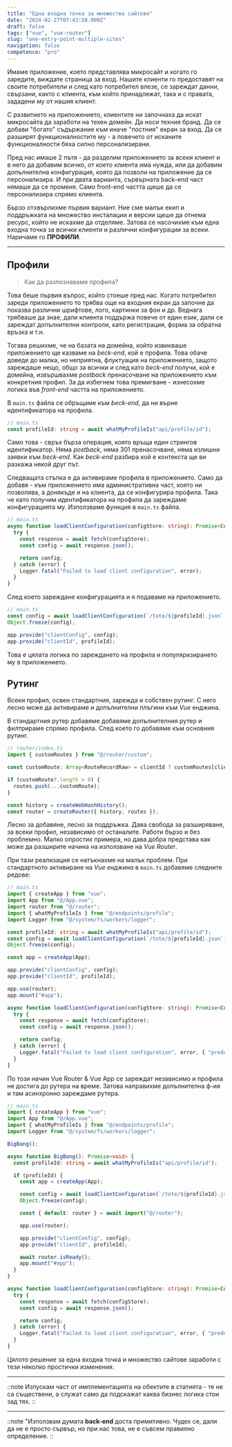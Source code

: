 ```yaml
---
title: "Една входна точка за множество сайтове"
date: "2024-02-27T07:43:58.000Z"
draft: false
tags: ["vue", "vue-router"]
slug: "one-entry-point-multiple-sites"
navigation: false
competence: "pro"
---
```


Имаме приложение, което представлява микросайт и когато го заредите, виждате страница за вход. Нашите клиенти го предоставят на своите потребители и след като потребител влезе, се зареждат данни, свързани, както с клиента, към който принадлежат, така и с правата, зададени му от нашия клиент.

<!--more-->

С развитието на приложението, клиентите ни започнаха да искат микросайта да заработи на техен домейн. Да носи техния бранд. Да се добави "богато" съдържание към иначе "постния" екран за вход. Да се разширят функционалностите му - а повечето от исканите функционалности бяха силно персонализирани.

Пред нас имаше 2 пътя - да разделим приложението за всеки клиент и в него да добавим всичко, от което клиента има нужда, или да добавим допълнителна конфигурация, която да позволи на приложение да се персонализира. И при двата варианта, сървърната back-end част нямаше да се променя. Само front-end частта щеше да се персонализира спрямо клиента.

Бързо отхвърлихме първия вариант. Ние сме малък екип и поддръжката на множество инсталации и версии щеше да отнема ресурс, който не искахме да отделяме. Затова се насочихме към една входна точка за всички клиенти и различни конфигурации за всеки. Наричаме го **ПРОФИЛИ**.

---

## Профили

> Как да разпознаваме профила?

Това беше първия въпрос, който стоеше пред нас. Когато потребител зареди приложението то трябва още на входния екран да започне да показва различни шрифтове, лого, картинки за фон и др. Веднага трябваше да знае, дали клиента поддържа повече от един език, дали се зареждат допълнителни контроли, като регистрация, форма за обратна връзка и т.н.

Тогава решихме, че на базата на домейна, който извикваше приложението ще казваме на *beck-end*, кой е профила. Това обаче доведе до малка, но неприятна, флуктуация на приложението, защото зареждаше нещо, общо за всички и след като *beck-end* получи, кой е домейна, извършвахме *postback* пренасочване на приложението към конкретния профил. За да избегнем това премигване - изнесохме логика във *front-end* частта на приложението.

В `main.ts` файла се обръщаме към *beck-end*, да ни върне идентификатора на профила.

```typescript
// main.ts
const profileId: string = await whatMyProfileIs("api/profile/id");
```

Само това - свръх бърза операция, която връща един стрингов идентификатор. Няма *postback*, няма 301 пренасочване, няма излишни заявки към *beck-end*. Как *beck-end* разбира кой е контекста ще ви разкажа някой друг път.

Следващата стъпка е да активираме профила в приложението. Само да добавя - към приложението има административна част, която ни позволява, а донякъде и на клиента, да се конфигурира профила. Така че като получим идентификатора на профила да зареждаме конфигурацията му. Използваме функция в `main.ts` файла.

```typescript
// main.ts
async function loadClientConfiguration(configStore: string): Promise<Config> {
  try {
    const response = await fetch(configStore);
    const config = await response.json();

    return config;
  } catch (error) {
    Logger.fatal("Failed to load client configuration", error);
  }
}
```

След което зареждане конфигурацията и я подаваме на приложението.

```typescript
// main.ts
const config = await loadClientConfiguration(`/tote/${profileId}.json`);
Object.freeze(config);

app.provide("clientConfig", config);
app.provide("clientId", profileId);
```

Това е цялата логика по зареждането на профила и популяризирането му в приложението.

## Рутинг

Всеки профил, освен стандартния, зарежда и собствен рутинг. С него лесно може да активираме и допълнителни плъгини към *Vue* енджина.

В стандартния рутер добавяме добавяме допълнителния рутер и филтрираме спрямо профила. След което го добавяме към основния рутинг.
  
```typescript
// router/index.ts
import { customRoutes } from "@/router/custom";

const customRoute: Array<RouteRecordRaw> = clientId ? customRoutes[clientId] : [];

if (customRoute?.length > 0) {
  routes.push(...customRoute);
}

const history = createWebHashHistory();
const router = createRouter({ history, routes });
```

Лесно за добавяне, лесно за поддръжка. Дава свобода за разширяване, за всеки профил, независимо от останалите. Работи бързо и без проблемно. Малко опростих примера, но дава добра представа как може да разширите начина на използване на *Vue Router*.

При тази реализация се натъкнахме на малък проблем. При стандартното активиране на *Vue енджина* в `main.ts` добавяме следните редове:

```typescript
// main.ts
import { createApp } from "vue";
import App from "@/App.vue";
import router from "@/router";
import { whatMyProfileIs } from "@/endpoints/profile";
import Logger from "@/system/fs/workers/logger";

const profileId: string = await whatMyProfileIs("api/profile/id");
const config = await loadClientConfiguration(`/tote/${profileId}.json`);
Object.freeze(config);

const app = createApp(App);

app.provide("clientConfig", config);
app.provide("clientId", profileId);

app.use(router);
app.mount("#app");

async function loadClientConfiguration(configStore: string): Promise<Config> {
  try {
    const response = await fetch(configStore);
    const config = await response.json();

    return config;
  } catch (error) {
    Logger.fatal("Failed to load client configuration", error, { "predef": 500 });
  }
}
```

По този начин Vue Router & Vue App се зареждат независимо и профила не достига до рутера на време. Затова направихме допълнителна ф-ия и там асинхронно зареждаме рутера.

```typescript
// main.ts
import { createApp } from "vue";
import App from "@/App.vue";
import { whatMyProfileIs } from "@/endpoints/profile";
import Logger from "@/system/fs/workers/logger";

BigBang();

async function BigBang(): Promise<void> {
  const profileId: string = await whatMyProfileIs("api/profile/id");

  if (profileId) {
    const app = createApp(App);

    const config = await loadClientConfiguration(`/tote/${profileId}.json`);
    Object.freeze(config);

    const { default: router } = await import("@/router");

    app.use(router);

    app.provide("clientConfig", config);
    app.provide("clientId", profileId);

    await router.isReady();
    app.mount("#app");
  }
}

async function loadClientConfiguration(configStore: string): Promise<Config> {
  try {
    const response = await fetch(configStore);
    const config = await response.json();

    return config;
  } catch (error) {
    Logger.fatal("Failed to load client configuration", error, { "predef": 500 });
  }
}
```

Цялото решение за една входна точка и множество сайтове заработи с тези няколко простички изменения.

---

::note
Изпускам част от имплементацията на обектите в статията - те не са съществени, а служат само да подскажат каква бизнес логика стои зад тях.
::

---

::note
"Използвам думата **back-end** доста примитивно. Чудех се, дали да не е просто сървър, но при нас това, не е съвсем правилно определение.
::